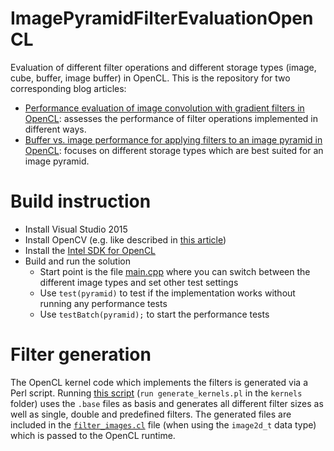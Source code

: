 # ImagePyramidFilterEvaluationOpenCL
Evaluation of different filter operations and different storage types (image, cube, buffer, image buffer) in OpenCL. This is the repository for two corresponding blog articles:
- [Performance evaluation of image convolution with gradient filters in OpenCL](https://milania.de/blog/Performance_evaluation_of_image_convolution_with_gradient_filters_in_OpenCL): assesses the performance of filter operations implemented in different ways.
- [Buffer vs. image performance for applying filters to an image pyramid in OpenCL](https://milania.de/blog/Buffer_vs._image_performance_for_applying_filters_to_an_image_pyramid_in_OpenCL): focuses on different storage types which are best suited for an image pyramid.

# Build instruction
- Install Visual Studio 2015
- Install OpenCV (e.g. like described in [this article](https://milania.de/blog/Building_and_configuring_OpenCV_in_Visual_Studio_2015_with_source_code_mapping))
- Install the [Intel SDK for OpenCL](https://software.intel.com/en-us/intel-opencl/download)
- Build and run the solution
  - Start point is the file [main.cpp](ImagePyramidEvaluationOpenCL/ImagePyramidEvaluationOpenCL/main.cpp) where you can switch between the different image types and set other test settings
  - Use `test(pyramid)` to test if the implementation works without running any performance tests
  - Use `testBatch(pyramid);` to start the performance tests

# Filter generation
The OpenCL kernel code which implements the filters is generated via a Perl script. Running [this script](ImagePyramidEvaluationOpenCL/ImagePyramidEvaluationOpenCL/kernels/generate_kernels.pl) (`run generate_kernels.pl` in the `kernels` folder) uses the `.base` files as basis and generates all different filter sizes as well as single, double and predefined filters. The generated files are included in the [`filter_images.cl`](ImagePyramidEvaluationOpenCL/ImagePyramidEvaluationOpenCL/kernels/filter_images.cl) file (when using the `image2d_t` data type) which is passed to the OpenCL runtime.
